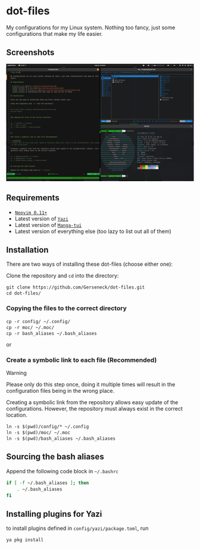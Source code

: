 # dot-files

My configurations for my Linux system. Nothing too fancy, just some configurations that make my life easier.

## Screenshots

![Neovim, Yazi, and Neofetch](assets/screenshot.png)

## Requirements

- [`Neovim 0.11+`](https://github.com/neovim/neovim)
- Latest version of [`Yazi`](https://github.com/sxyazi/yazi)
- Latest version of [`Manga-tui`](https://github.com/josueBarretogit/manga-tui)
- Latest version of everything else (too lazy to list out all of them)

## Installation

There are two ways of installing these dot-files (choose either one):

Clone the repository and `cd` into the directory:

```
git clone https://github.com/Gerseneck/dot-files.git
cd dot-files/
```

### Copying the files to the correct directory

```
cp -r config/ ~/.config/
cp -r moc/ ~/.moc/
cp -r bash_aliases ~/.bash_aliases
```

or

### Create a symbolic link to each file (Recommended)

> [!WARNING]
> Please only do this step once, doing it multiple times will result in the configuration files being in the wrong place.

Creating a symbolic link from the repository allows easy update of the configurations. However, the repository must always exist in the correct location.

```
ln -s $(pwd)/config/* ~/.config
ln -s $(pwd)/moc/ ~/.moc
ln -s $(pwd)/bash_aliases ~/.bash_aliases
```

## Sourcing the bash aliases

Append the following code block in `~/.bashrc`

```bash
if [ -f ~/.bash_aliases ]; then
    . ~/.bash_aliases
fi
```

## Installing plugins for Yazi

to install plugins defined in `config/yazi/package.toml`, run

```
ya pkg install
```
